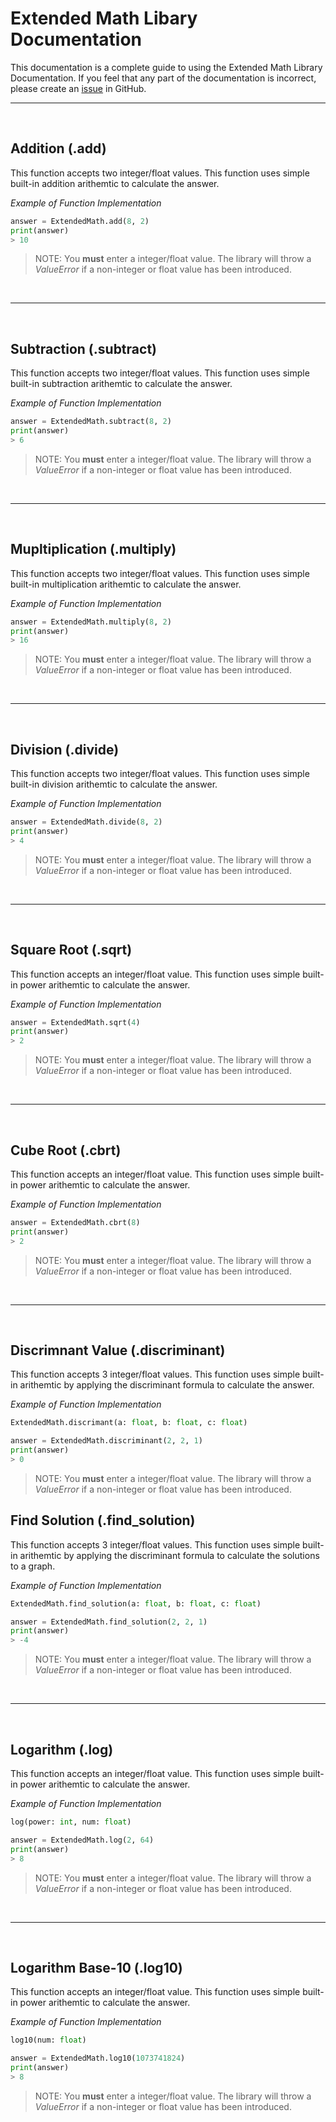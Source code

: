 # Extended Math Libary Documentation

This documentation is a complete guide to using the Extended Math Library Documentation. If you feel that any part of the documentation is incorrect, please create an [issue](https://github.com/ryantwt07/Extended-Math/issues/new/choose) in GitHub.

---
<br>

## Addition (.add)


This function accepts two integer/float values. This function uses simple built-in addition arithemtic to calculate the answer.

*Example of Function Implementation*

```python
answer = ExtendedMath.add(8, 2)
print(answer)
> 10
```

> NOTE: You **must** enter a integer/float value. The library will throw a *ValueError* if a non-integer or float value has been introduced.

<br>

---

<br>

## Subtraction (.subtract)

This function accepts two integer/float values. This function uses simple built-in subtraction arithemtic to calculate the answer.

*Example of Function Implementation*

```python
answer = ExtendedMath.subtract(8, 2)
print(answer)
> 6
```

> NOTE: You **must** enter a integer/float value. The library will throw a *ValueError* if a non-integer or float value has been introduced.

<br>

---

<br>

## Mupltiplication (.multiply)

This function accepts two integer/float values. This function uses simple built-in multiplication arithemtic to calculate the answer.

*Example of Function Implementation*

```python
answer = ExtendedMath.multiply(8, 2)
print(answer)
> 16
```

> NOTE: You **must** enter a integer/float value. The library will throw a *ValueError* if a non-integer or float value has been introduced.

<br>

---

<br>

## Division (.divide)

This function accepts two integer/float values. This function uses simple built-in division arithemtic to calculate the answer.

*Example of Function Implementation*

```python
answer = ExtendedMath.divide(8, 2)
print(answer)
> 4
```

> NOTE: You **must** enter a integer/float value. The library will throw a *ValueError* if a non-integer or float value has been introduced.

<br>

---

<br>

## Square Root (.sqrt)

This function accepts an integer/float value. This function uses simple built-in power arithemtic to calculate the answer.

*Example of Function Implementation*

```python
answer = ExtendedMath.sqrt(4)
print(answer)
> 2
```

> NOTE: You **must** enter a integer/float value. The library will throw a *ValueError* if a non-integer or float value has been introduced.

<br>

---

<br>

## Cube Root (.cbrt)

This function accepts an integer/float value. This function uses simple built-in power arithemtic to calculate the answer.

*Example of Function Implementation*

```python
answer = ExtendedMath.cbrt(8)
print(answer)
> 2
```

> NOTE: You **must** enter a integer/float value. The library will throw a *ValueError* if a non-integer or float value has been introduced.

<br>

---

<br>

## Discrimnant Value (.discriminant)

This function accepts 3 integer/float values. This function uses simple built-in arithemtic by applying the discriminant formula to calculate the answer.

*Example of Function Implementation*

```python
ExtendedMath.discrimant(a: float, b: float, c: float)
```

```python
answer = ExtendedMath.discriminant(2, 2, 1)
print(answer)
> 0
```

> NOTE: You **must** enter a integer/float value. The library will throw a *ValueError* if a non-integer or float value has been introduced.

## Find Solution (.find_solution)

This function accepts 3 integer/float values. This function uses simple built-in arithemtic by applying the discriminant formula to calculate the solutions to a graph.

*Example of Function Implementation*

```python
ExtendedMath.find_solution(a: float, b: float, c: float)
```

```python
answer = ExtendedMath.find_solution(2, 2, 1)
print(answer)
> -4
```

> NOTE: You **must** enter a integer/float value. The library will throw a *ValueError* if a non-integer or float value has been introduced.

<br>

---

<br>

## Logarithm (.log)

This function accepts an integer/float value. This function uses simple built-in power arithemtic to calculate the answer.

*Example of Function Implementation*

```python
log(power: int, num: float)
```

```python
answer = ExtendedMath.log(2, 64)
print(answer)
> 8
```

> NOTE: You **must** enter a integer/float value. The library will throw a *ValueError* if a non-integer or float value has been introduced.

<br>

---

<br>

## Logarithm Base-10 (.log10)

This function accepts an integer/float value. This function uses simple built-in power arithemtic to calculate the answer.

*Example of Function Implementation*

```python
log10(num: float)
```

```python
answer = ExtendedMath.log10(1073741824)
print(answer)
> 8
```

> NOTE: You **must** enter a integer/float value. The library will throw a *ValueError* if a non-integer or float value has been introduced.
